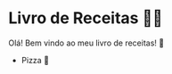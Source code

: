 # Livro de Receitas :woman_cook:

Olá! Bem vindo ao meu livro de receitas! :wave:

- Pizza :pizza:

  
